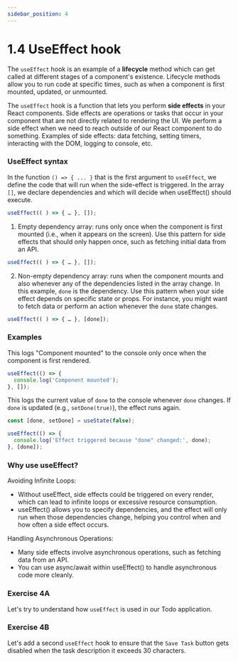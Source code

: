 ```yaml
---
sidebar_position: 4
---
```


# 1.4 UseEffect hook

The `useEffect` hook is an example of a **lifecycle** method which can get called at different stages of a component's existence. Lifecycle methods allow you to run code at specific times, such as when a component is first mounted, updated, or unmounted. 

The `useEffect` hook is a function that lets you perform **side effects** in your React components. Side effects are operations or tasks that occur in your component that are not directly related to rendering the UI. We perform a side effect when we need to reach outside of our React component to do something. Examples of side effects: data fetching, setting timers, interacting with the DOM, logging to console, etc.

### UseEffect syntax

In the function `() => { ... }` that is the first argument to `useEffect`, we define the code that will run when the side-effect is triggered. In the array `[]`, we declare dependencies and which will decide when useEffect() should execute.

``` jsx
useEffect(( ) => { … }, []);
```

1. Empty dependency array: runs only once when the component is first mounted (i.e., when it appears on the screen). Use this pattern for side effects that should only happen once, such as fetching initial data from an API.

``` jsx
useEffect(( ) => { … }, []);
```

2. Non-empty dependency array: runs when the component mounts and also whenever any of the dependencies listed in the array change. In this example, `done` is the dependency. Use this pattern when your side effect depends on specific state or props. For instance, you might want to fetch data or perform an action whenever the `done` state changes.

``` jsx
useEffect(( ) => { … }, [done]);
```

### Examples

This logs "Component mounted" to the console only once when the component is first rendered.

```jsx
useEffect(() => {
  console.log('Component mounted');
}, []);
```

This logs the current value of `done` to the console whenever `done` changes. If `done` is updated (e.g., `setDone(true)`), the effect runs again.

```jsx
const [done, setDone] = useState(false);

useEffect(() => {
  console.log('Effect triggered because "done" changed:', done);
}, [done]);
```

### Why use useEffect?

Avoiding Infinite Loops: 
- Without useEffect, side effects could be triggered on every render, which can lead to infinite loops or excessive resource consumption. 
- useEffect() allows you to specify dependencies, and the effect will only run when those dependencies change, helping you control when and how often a side effect occurs.

Handling Asynchronous Operations: 
- Many side effects involve asynchronous operations, such as fetching data from an API. 
- You can use async/await within useEffect() to handle asynchronous code more cleanly.

### Exercise 4A

Let's try to understand how `useEffect` is used in our Todo application.

### Exercise 4B

Let's add a second `useEffect` hook to ensure that the `Save Task` button gets disabled when the task description it exceeds 30 characters.
